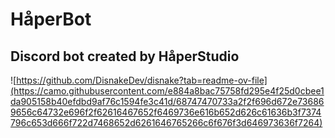 # HåperBot
## Discord bot created by HåperStudio
![https://github.com/DisnakeDev/disnake?tab=readme-ov-file](https://camo.githubusercontent.com/e884a8bac75758fd295e4f25d0cbee1da905158b40efdbd9af76c1594fe3c41d/68747470733a2f2f696d672e736869656c64732e696f2f62616467652f6469736e616b652d626c61636b3f7374796c653d666f722d7468652d6261646765266c6f676f3d646973636f7264)
